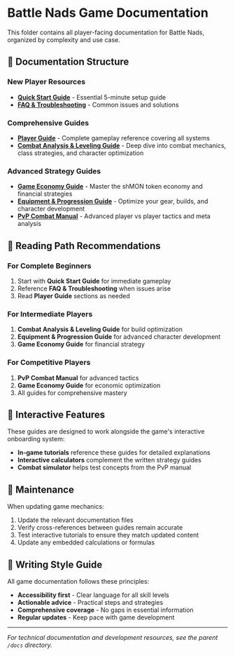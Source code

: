 # Battle Nads Game Documentation

This folder contains all player-facing documentation for Battle Nads, organized by complexity and use case.

## 📖 Documentation Structure

### New Player Resources
- **[Quick Start Guide](quick-start-guide.md)** - Essential 5-minute setup guide
- **[FAQ & Troubleshooting](faq-troubleshooting.md)** - Common issues and solutions

### Comprehensive Guides
- **[Player Guide](player-guide.md)** - Complete gameplay reference covering all systems
- **[Combat Analysis & Leveling Guide](combat-analysis-and-leveling-guide.md)** - Deep dive into combat mechanics, class strategies, and character optimization

### Advanced Strategy Guides
- **[Game Economy Guide](game-economy-guide.md)** - Master the shMON token economy and financial strategies
- **[Equipment & Progression Guide](equipment-progression-guide.md)** - Optimize your gear, builds, and character development
- **[PvP Combat Manual](pvp-combat-manual.md)** - Advanced player vs player tactics and meta analysis

## 🎯 Reading Path Recommendations

### For Complete Beginners
1. Start with **Quick Start Guide** for immediate gameplay
2. Reference **FAQ & Troubleshooting** when issues arise
3. Read **Player Guide** sections as needed

### For Intermediate Players
1. **Combat Analysis & Leveling Guide** for build optimization
2. **Equipment & Progression Guide** for advanced character development
3. **Game Economy Guide** for financial strategy

### For Competitive Players
1. **PvP Combat Manual** for advanced tactics
2. **Game Economy Guide** for economic optimization
3. All guides for comprehensive mastery

## 📱 Interactive Features

These guides are designed to work alongside the game's interactive onboarding system:

- **In-game tutorials** reference these guides for detailed explanations
- **Interactive calculators** complement the written strategy guides
- **Combat simulator** helps test concepts from the PvP manual

## 🔄 Maintenance

When updating game mechanics:
1. Update the relevant documentation files
2. Verify cross-references between guides remain accurate
3. Test interactive tutorials to ensure they match updated content
4. Update any embedded calculations or formulas

## 📝 Writing Style Guide

All game documentation follows these principles:
- **Accessibility first** - Clear language for all skill levels
- **Actionable advice** - Practical steps and strategies
- **Comprehensive coverage** - No gaps in essential information
- **Regular updates** - Keep pace with game development

---

*For technical documentation and development resources, see the parent `/docs` directory.*